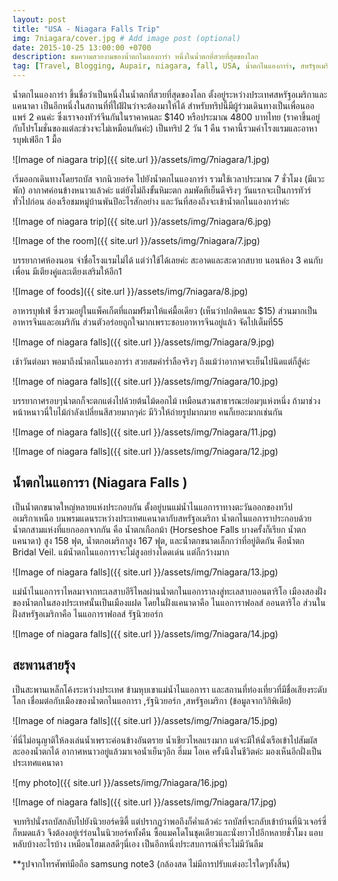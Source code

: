 ```yaml
---
layout: post
title: "USA - Niagara Falls Trip"
img: 7niagara/cover.jpg # Add image post (optional)
date: 2015-10-25 13:00:00 +0700
description: ชมความสวยงามของน้ำตกไนแองการ่า หนึ่งในน้ำตกที่สวยที่สุดของโลก
tag: [Travel, Blogging, Aupair, niagara, fall, USA, น้ำตกไนแองการ่า, สหรัฐอเมริกา]
---
```


น้ำตกไนแองการ่า ขึ้นชื่อว่าเป็นหนึ่งในน้ำตกที่สวยที่สุดของโลก ตั้งอยู่ระหว่างประเทศสหรัฐอเมริกาและแคนาดา เป็นอีกหนึ่งในสถานที่ที่ใฝ่ฝันว่าจะต้องมาให้ได้ สำหรับทริปนี้มีผู้ร่วมเดินทางเป็นเพื่อนออแพร์ 2 คนค่ะ ซึ่งเราจองทัวร์จีนกันในราคาคนละ $140 หรือประมาณ 4800 บาทไทย (ราคาขึ้นอยู่กับโปรโมชั่นของแต่ละช่วงจะไม่เหมือนกันค่ะ) เป็นทริป 2 วัน 1 คืน ราคานี้รวมค่าโรงแรมและอาหารบุฟเฟ่อีก 1 มื้อ

![Image of niagara trip]({{ site.url }}/assets/img/7niagara/1.jpg)

เริ่มออกเดินทางโดยรถบัส จากนิวยอร์ค ไปยังน้ำตกไนแองการ่า รวมใช้เวลาประมาณ 7 ชั่วโมง (มีแวะพัก) อากาศค่อนข้างหนาวแล้วค่ะ แต่ยังไม่ถึงขั้นหิมะตก ลมพัดทีเย็นดีจริงๆ วันแรกจะเป็นการทัวร์ทั่วไปก่อน ล่องเรือชมหมู่บ้านพันปีอะไรสักอย่าง และวันที่สองถึงจะเข้าน้ำตกไนแองการ่าค่ะ

![Image of niagara trip]({{ site.url }}/assets/img/7niagara/6.jpg)

![Image of the room]({{ site.url }}/assets/img/7niagara/7.jpg)

บรรยากาศห้องนอน จำชื่อโรงแรมไม่ได้ แต่ว่าใช้ได้เลยค่ะ สะอาดและสะดวกสบาย นอนห้อง 3 คนกับเพื่อน มีเตียงคู่และเตียงเสริมให้อีก1

![Image of foods]({{ site.url }}/assets/img/7niagara/8.jpg)

อาหารบุฟเฟ่ ซึ่งรวมอยู่ในแพ็คเก็ตที่แถมฟรีมาให้แค่มื้อเดียว (เห็นว่าปกติคนละ $15) ส่วนมากเป็นอาหารจีนและอเมริกัน ส่วนตัวอร่อยถูกใจมากเพราะชอบอาหารจีนอยู่แล้ว จัดไปเต็มที่55

![Image of niagara falls]({{ site.url }}/assets/img/7niagara/9.jpg)

เช้าวันต่อมา พอมาถึงน้ำตกไนแองการ่า สวยสมคำร่ำลือจริงๆ ถึงแม้ว่าอากาศจะเย็นไปนิดแต่ก็สู้ค่ะ

![Image of niagara falls]({{ site.url }}/assets/img/7niagara/10.jpg)

บรรยากาศรอบๆน่ำตกก็จะตกแต่งไปด้วยต้นไม้ดอกไม้ เหมือนสวนสาธารณะย่อมๆแห่งหนึ่ง ถ้ามาช่วงหน้าหนาวนี่ใบไม้กำลังเปลี่ยนสีสวยมากๆค่ะ มีวิวให้ถ่ายรูปมากมาย คนก็เยอะมากเช่นกัน

![Image of niagara falls]({{ site.url }}/assets/img/7niagara/11.jpg)

![Image of niagara falls]({{ site.url }}/assets/img/7niagara/12.jpg)

## น้ำตกไนแอการา (Niagara Falls )
เป็นน้ำตกขนาดใหญ่หลายแห่งประกอบกัน ตั้งอยู่บนแม่น้ำไนแอการาทางตะวันออกของทวีปอเมริกาเหนือ บนพรมแดนระหว่างประเทศแคนาดากับสหรัฐอเมริกา น้ำตกไนแอการาประกอบด้วยน้ำตกสามแห่งที่แยกออกจากกัน คือ น้ำตกเกือกม้า (Horseshoe Falls บางครั้งก็เรียก น้ำตกแคนาดา) สูง 158 ฟุต, น้ำตกอเมริกาสูง 167 ฟุต, และน้ำตกขนาดเล็กกว่าที่อยู่ติดกัน คือน้ำตก Bridal Veil. แม้น้ำตกไนแอการาจะไม่สูงอย่างโดดเด่น แต่ก็กว้างมาก

![Image of niagara falls]({{ site.url }}/assets/img/7niagara/13.jpg)

แม่น้ำไนแอการาไหลมาจากทะเลสาบอีรีไหลผ่านน้ำตกไนแอการาลงสู่ทะเลสาบออนตาริโอ เมืองสองฝั่งของน้ำตกในสองประเทศนั้นเป็นเมืองแฝด โดยในฝั่งแคนาดาคือ ไนแอการาฟอลส์ ออนตาริโอ ส่วนในฝั่งสหรัฐอเมริกาคือ ไนแอการาฟอลส์ รัฐนิวยอร์ก

![Image of niagara falls]({{ site.url }}/assets/img/7niagara/14.jpg)

## สะพานสายรุ้ง
เป็นสะพานเหล็กโค้งระหว่างประเทศ ข้ามหุบเขาแม่น้ำไนแอการา และสถานที่ท่องเที่ยวที่มีชื่อเสียงระดับโลก เชื่อมต่อกับเมืองของน้ำตกไนแอการา ,รัฐนิวยอร์ก ,สหรัฐอเมริกา (ข้อมูลจากวิกิพิเดีย)

![Image of niagara falls]({{ site.url }}/assets/img/7niagara/15.jpg)

่ที่นี่ไม่อนุญาติให้ลงเล่นน้ำเพราะค่อนข้างอันตราย น้ำเชียวไหลแรงมาก แต่จะมีให้นั่งเรือเข้าไปสัมผัสละอองน้ำตกได้ อากาศหนาวอยู่แล้วมาเจอน้ำเย็นๆอีก ฮึ่มม โอเค ครั้งนึงในชีวิตค่ะ มองเห็นอีกฝั่งเป็นประเทศแคนาดา

![my photo]({{ site.url }}/assets/img/7niagara/16.jpg)

![Image of niagara falls]({{ site.url }}/assets/img/7niagara/17.jpg)

จบทริปนั่งรถบัสกลับไปยังนิวยอร์คซิตี้ แต่ปรากฏว่าพอถึงก็ค่ำแล้วค่ะ รถบัสที่จะกลับเข้าบ้านที่นิวเจอร์ซี่ก็หมดแล้ว จึงต้องอยู่เร่ร่อนในนิวยอร์คทั้งคืน ซื้อแมคโดโนชุดเดียวและนั่งยาวไปอีกหลายชั่วโมง แอบหลับบ้างอะไรบ้าง เหมือนโฮมเลสดีๆนี่เอง เป็นอีกหนึ่งประสบการณ์ที่จะไม่มีวันลืม


**รูปจากโทรศัพท์มือถือ samsung note3 (กล้องสด ไม่มีการปรับแต่งอะไรใดๆทั้งสิ้น)

